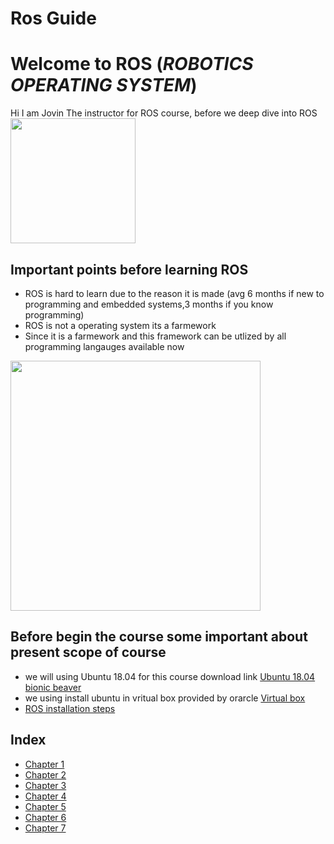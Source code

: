 # Ros Guide
# Welcome to ROS (***ROBOTICS OPERATING SYSTEM***)
Hi I am Jovin The instructor for ROS course, before we deep dive into ROS 
<img src="https://upload.wikimedia.org/wikipedia/commons/thumb/b/bb/Ros_logo.svg/1024px-Ros_logo.svg.png"  height="200" />
<br>
## Important points before learning ROS
* ROS is hard to learn due to the reason it is made (avg 6 months if new to programming and embedded systems,3 months if you know programming)
* ROS is not a operating system its a farmework
 * Since it is a farmework and this framework can be utlized by all programming langauges available now
<img src= "https://edu.varistor.in/wp-content/uploads/top-10-programming-languages-to-learn-in-2020.jpg"  height="400" />
<br>

## Before begin the course some important about present scope of course

* we will using Ubuntu 18.04 for this course download link <a href="https://releases.ubuntu.com/18.04/" title="Hobbit lifestyles">Ubuntu 18.04 bionic beaver</a>
* we using install ubuntu in vritual box provided by orarcle <a href="https://www.virtualbox.org/" >Virtual box</a>
* <a href="https://wiki.ros.org/ROS/Installation" >ROS installation steps</a>
 
## Index
* [Chapter 1](https://jovinsav.github.io/Rosworkshop/chapter1.html)
* [Chapter 2](https://jovinsav.github.io/Rosworkshop/chapter2.html)
* [Chapter 3](https://jovinsav.github.io/Rosworkshop/chapter3.html)
* [Chapter 4](https://jovinsav.github.io/Rosworkshop/chapter4.html)
* [Chapter 5](https://jovinsav.github.io/Rosworkshop/chapter5.html)
* [Chapter 6](https://jovinsav.github.io/Rosworkshop/chapter6.html)
* [Chapter 7](https://jovinsav.github.io/Rosworkshop/chapter7.html)
